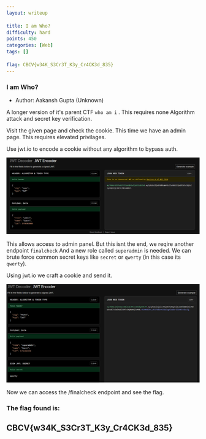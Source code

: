 ```yaml
---
layout: writeup

title: I am Who?
difficulty: hard
points: 450
categories: [Web]
tags: []

flag: CBCV{w34K_S3Cr3T_K3y_Cr4CK3d_835}
---
```


### I am Who?

* Author: Aakansh Gupta (Unknown)

A longer version of it's parent CTF `who am i` . This requires none Algorithm attack and secret key verification.

Visit the given page and check the cookie.
This time we have an admin page.
This requires elevated privilages.

Use jwt.io to encode a cookie without any algorithm to bypass auth.

<img src="./images/iam.png" />

This allows access to admin panel. But this isnt the end, we reqire another endpoint `finalcheck`
And a new role called `superadmin` is needed.
We can brute force common secret keys like `secret` or `qwerty` (in this case its `qwerty`).

Using jwt.io we craft a cookie and send it.

<img src="./images/iam2.png" />

Now we can access the /finalcheck endpoint and see the flag.

### The flag found is:
## CBCV{w34K_S3Cr3T_K3y_Cr4CK3d_835}
